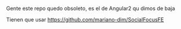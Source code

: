Gente este repo quedo obsoleto, es el de Angular2 qu dimos de baja

Tienen que usar
https://github.com/mariano-dim/SocialFocusFE

